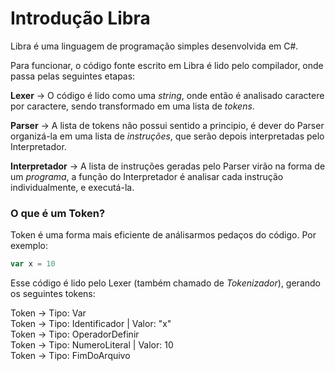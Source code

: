 # Introdução Libra

Libra é uma linguagem de programação simples desenvolvida em C#.

Para funcionar, o código fonte escrito em Libra é lido pelo compilador, onde passa pelas seguintes etapas:

**Lexer** &#8594; O código é lido como uma *string*, onde então é analisado caractere por caractere, sendo transformado em uma lista de *tokens*.

**Parser** &#8594; A lista de tokens não possui sentido a principio, é dever do Parser organizá-la em uma lista de *instruções*, que serão depois interpretadas pelo Interpretador.

**Interpretador** &#8594; A lista de instruções geradas pelo Parser virão na forma de um *programa*, a função do Interpretador é analisar cada instrução individualmente, e executá-la.

### O que é um Token?
Token é uma forma mais eficiente de análisarmos pedaços do código. Por exemplo:

```js
var x = 10
```
Esse código é lido pelo Lexer (também chamado de *Tokenizador*), gerando os seguintes tokens:

Token &#8594; Tipo: Var <br>
Token &#8594; Tipo: Identificador | Valor: "x" <br>
Token &#8594; Tipo: OperadorDefinir <br>
Token &#8594; Tipo: NumeroLiteral | Valor: 10 <br>
Token &#8594; Tipo: FimDoArquivo
